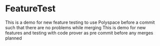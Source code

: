 # FeatureTest
This is a demo for new feature testing to use Polyspace before a commit such that there are no problems while merging
This is demo for new features and testing with code prover as pre commit before any merges planned
